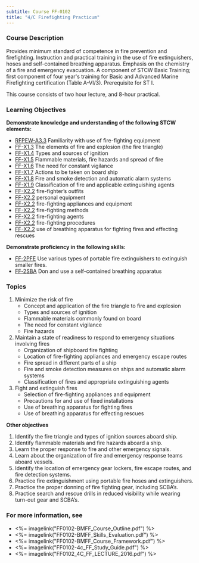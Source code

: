 ```yaml
---
subtitle: Course FF-0102
title: "4/C Firefighting Practicum"
---
```


### Course Description

Provides minimum standard of competence in fire prevention and firefighting. Instruction and practical training in the use of fire extinguishers, hoses and self-contained breathing apparatus. Emphasis on the chemistry of a fire and emergency evacuation. A component of STCW Basic Training; first component of four year's training for Basic and Advanced Marine Firefighting certification (Table A-VI/3). Prerequisite for ST I.

This course consists of two hour lecture, and 8-hour practical.


### Learning Objectives

**Demonstrate knowledge and understanding of the following STCW elements:**

* [RFPEW-A3.3](34#RFPEW-A3\.3) Familiarity with use of fire-fighting equipment
* [FF-X1.3](612#FF-X1\.3) The elements of fire and explosion (the fire triangle)
* [FF-X1.4](612#FF-X1\.4) Types and sources of ignition
* [FF-X1.5](612#FF-X1\.5) Flammable materials, fire hazards and spread of fire
* [FF-X1.6](612#FF-X1\.6) The need for constant vigilance
* [FF-X1.7](612#FF-X1\.7) Actions to be taken on board ship
* [FF-X1.8](612#FF-X1\.8) Fire and smoke detection and automatic alarm systems
* [FF-X1.9](612#FF-X1\.9) Classification of fire and applicable extinguishing agents
* [FF-X2.2](612#FF-X2\.2) fire-fighter’s outfits
* [FF-X2.2](612#FF-X2\.2) personal equipment
* [FF-X2.2](612#FF-X2\.2) fire-fighting appliances and equipment
* [FF-X2.2](612#FF-X2\.2) fire-fighting methods 
* [FF-X2.2](612#FF-X2\.2) fire-fighting agents 
* [FF-X2.2](612#FF-X2\.2) fire-fighting procedures
* [FF-X2.2](612#FF-X2\.2) use of breathing apparatus for fighting fires and effecting rescues

**Demonstrate proficiency in the following skills:**

* [FF‑2PFE](FF-2PFE) Use various types of portable fire extinguishers to extinguish smaller fires.
* [FF‑2SBA](FF-2SBA) Don and use a self-contained breathing apparatus

### Topics

1. Minimize the risk of fire
	* Concept and application of the fire triangle to fire and explosion
	* Types and sources of ignition
	* Flammable materials commonly found on board
	* The need for constant vigilance
	* Fire hazards
2. Maintain a state of readiness to respond to emergency situations involving fires
	* Organization of shipboard fire fighting
	* Location of fire-fighting  appliances and emergency escape routes
	* Fire spread in different parts of a ship
	* Fire and smoke detection measures on ships and automatic alarm systems
	* Classification of fires and appropriate extinguishing agents
3. Fight and extinguish fires
	* Selection of fire-fighting appliances and equipment
	* Precautions for and use of fixed installations
	* Use of breathing apparatus for fighting fires
	* Use of breathing apparatus for effecting rescues



**Other objectives**


1. Identify the fire triangle and types of ignition sources aboard ship.
2. Identify flammable materials and fire hazards aboard a ship.
3. Learn the proper response to fire and other emergency signals.
4. Learn about the organization of fire and emergency response teams aboard vessels.
5. Identify the location of emergency gear lockers, fire escape routes, and fire detection systems.
6. Practice fire extinguishment using portable fire hoses and extinguishers.
7. Practice the proper donning of fire fighting gear, including SCBA’s.
8. Practice search and rescue drills in reduced visibility while wearing turn-out gear and SCBA’s.


### For more information, see 

* <%= imagelink("FF0102-BMFF_Course_Outline.pdf") %> 
* <%= imagelink("FF0102-BMFF_Skills_Evaluation.pdf") %> 
* <%= imagelink("FF0102-BMFF_Course_Framework.pdf") %> 
* <%= imagelink("FF0102-4c_FF_Study_Guide.pdf") %> 
* <%= imagelink("FF0102_4C_FF_LECTURE_2016.pdf") %> 



